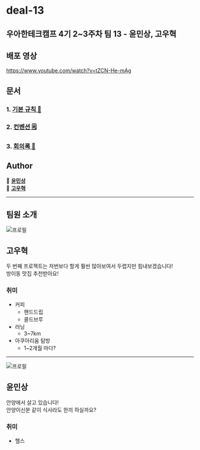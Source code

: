 # deal-13

## 우아한테크캠프 4기 2~3주차 팀 13 - 윤민상, 고우혁

## 배포 영상

https://www.youtube.com/watch?v=tZCN-He-mAg

## 문서
### 1. [기본 규칙 📏](https://github.com/woowa-techcamp-2021/deal-13/wiki/Rule)
### 2. [컨벤션 🗒️](https://github.com/woowa-techcamp-2021/deal-13/wiki/%EC%BB%A8%EB%B2%A4%EC%85%98)
### 3. [회의록 📖](https://github.com/woowa-techcamp-2021/deal-13/wiki/%ED%9A%8C%EC%9D%98%EB%A1%9D)

## Author

👤 [**윤민상**](https://github.com/yoonminsang)  
👤 [**고우혁**](https://github.com/kowoohyuk)

---

## 팀원 소개

![프로필](https://user-images.githubusercontent.com/45394360/124929654-a4f2cd00-e03b-11eb-935d-895fdc193c68.jpg)

## 고우혁

두 번째 프로젝트는 저번보다 할게 훨씬 많아보여서 두렵지만 힘내보겠습니다!  
방이동 맛집 추천받아요!

### 취미
- 커피
  - 핸드드립
  - 콜드브루
- 러닝
  - 3~7km
- 아쿠아리움 탐방
  - 1~2개월 마다?

---
![프로필](https://ca.slack-edge.com/T01B3TZ421W-U027806QXAQ-fa6a45f079cc-512)

## 윤민상

안양에서 살고 있습니다!  
안양이신분 같이 식사라도 한끼 하실까요?

### 취미 

- 헬스
